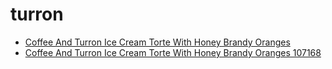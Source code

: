 # turron

 * [Coffee And Turron Ice Cream Torte With Honey Brandy Oranges](../../index/c/coffee-and-turron-ice-cream-torte-with-honey-brandy-oranges-107168.json)
 * [Coffee And Turron Ice Cream Torte With Honey Brandy Oranges 107168](../../index/c/coffee-and-turron-ice-cream-torte-with-honey-brandy-oranges-107168.json)
